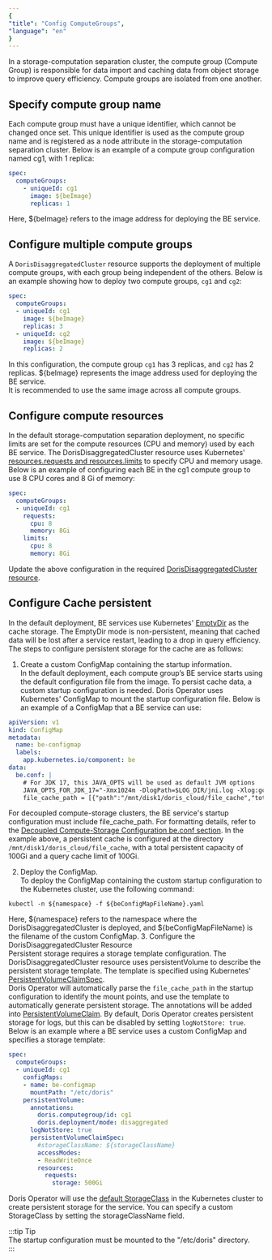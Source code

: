 ```yaml
---
{
"title": "Config ComputeGroups",
"language": "en"
}
---
```


<!-- 
Licensed to the Apache Software Foundation (ASF) under one
or more contributor license agreements.  See the NOTICE file
distributed with this work for additional information
regarding copyright ownership.  The ASF licenses this file
to you under the Apache License, Version 2.0 (the
"License"); you may not use this file except in compliance
with the License.  You may obtain a copy of the License at

  http://www.apache.org/licenses/LICENSE-2.0

Unless required by applicable law or agreed to in writing,
software distributed under the License is distributed on an
"AS IS" BASIS, WITHOUT WARRANTIES OR CONDITIONS OF ANY
KIND, either express or implied.  See the License for the
specific language governing permissions and limitations
under the License.
-->

In a storage-computation separation cluster, the compute group (Compute Group) is responsible for data import and caching data from object storage to improve query efficiency. Compute groups are isolated from one another.
## Specify compute group name
Each compute group must have a unique identifier, which cannot be changed once set. This unique identifier is used as the compute group name and is registered as a node attribute in the storage-computation separation cluster. Below is an example of a compute group configuration named cg1, with 1 replica:
```yaml
spec:
  computeGroups:
    - uniqueId: cg1
      image: ${beImage}
      replicas: 1
```
Here, ${beImage} refers to the image address for deploying the BE service.
## Configure multiple compute groups
A `DorisDisaggregatedCluster` resource supports the deployment of multiple compute groups, with each group being independent of the others. Below is an example showing how to deploy two compute groups, `cg1` and `cg2`:
```yaml
spec:
  computeGroups:
  - uniqueId: cg1
    image: ${beImage}
    replicas: 3
  - uniqueId: cg2
    image: ${beImage}
    replicas: 2
```
In this configuration, the compute group `cg1` has 3 replicas, and `cg2` has 2 replicas. ${beImage} represents the image address used for deploying the BE service.  
It is recommended to use the same image across all compute groups.

## Configure compute resources
In the default storage-computation separation deployment, no specific limits are set for the compute resources (CPU and memory) used by each BE service. The DorisDisaggregatedCluster resource uses Kubernetes' [resources.requests and resources.limits](https://kubernetes.io/docs/concepts/configuration/manage-resources-containers/#requests-and-limits) to specify CPU and memory usage. Below is an example of configuring each BE in the cg1 compute group to use 8 CPU cores and 8 Gi of memory:
```yaml
spec:
  computeGroups:
  - uniqueId: cg1
    requests:
      cpu: 8
      memory: 8Gi
    limits:
      cpu: 8
      memory: 8Gi
```
Update the above configuration in the required [DorisDisaggregatedCluster resource](install-quickstart.md#step-3-deploy-the-compute-storage-decoupled-cluster).

## Configure Cache persistent
In the default deployment, BE services use Kubernetes' [EmptyDir](https://kubernetes.io/zh-cn/docs/concepts/storage/volumes/#emptydir) as the cache storage. The EmptyDir mode is non-persistent, meaning that cached data will be lost after a service restart, leading to a drop in query efficiency. The steps to configure persistent storage for the cache are as follows:  

1. Create a custom ConfigMap containing the startup information.  
  In the default deployment, each compute group’s BE service starts using the default configuration file from the image. To persist cache data, a custom startup configuration is needed. Doris Operator uses Kubernetes' ConfigMap to mount the startup configuration file. 
  Below is an example of a ConfigMap that a BE service can use:
  ```yaml
  apiVersion: v1
  kind: ConfigMap
  metadata:
    name: be-configmap
    labels:
      app.kubernetes.io/component: be
  data:
    be.conf: |
      # For JDK 17, this JAVA_OPTS will be used as default JVM options
      JAVA_OPTS_FOR_JDK_17="-Xmx1024m -DlogPath=$LOG_DIR/jni.log -Xlog:gc*:$LOG_DIR/be.gc.log.$CUR_DATE:time,uptime:filecount=10,filesize=50M -Djavax.security.auth.useSubjectCredsOnly=false -Dsun.security.krb5.debug=true -Dsun.java.command=DorisBE -XX:-CriticalJNINatives -XX:+IgnoreUnrecognizedVMOptions --add-opens=java.base/java.lang=ALL-UNNAMED --add-opens=java.base/java.lang.invoke=ALL-UNNAMED --add-opens=java.base/java.lang.reflect=ALL-UNNAMED --add-opens=java.base/java.io=ALL-UNNAMED --add-opens=java.base/java.net=ALL-UNNAMED --add-opens=java.base/java.nio=ALL-UNNAMED --add-opens=java.base/java.util=ALL-UNNAMED --add-opens=java.base/java.util.concurrent=ALL-UNNAMED --add-opens=java.base/java.util.concurrent.atomic=ALL-UNNAMED --add-opens=java.base/sun.nio.ch=ALL-UNNAMED --add-opens=java.base/sun.nio.cs=ALL-UNNAMED --add-opens=java.base/sun.security.action=ALL-UNNAMED --add-opens=java.base/sun.util.calendar=ALL-UNNAMED --add-opens=java.security.jgss/sun.security.krb5=ALL-UNNAMED --add-opens=java.management/sun.management=ALL-UNNAMED"
      file_cache_path = [{"path":"/mnt/disk1/doris_cloud/file_cache","total_size":107374182400,"query_limit":107374182400}]
  ```
  For decoupled compute-storage clusters, the BE service's startup configuration must include file_cache_path. For formatting details, refer to the [Decoupled Compute-Storage Configuration be.conf section](../../../../compute-storage-decoupled/compilation-and-deployment.md#541-configure-beconf). In the example above, a persistent cache is configured at the directory `/mnt/disk1/doris_cloud/file_cache`, with a total persistent capacity of 100Gi and a query cache limit of 100Gi.

2. Deploy the ConfigMap.  
  To deploy the ConfigMap containing the custom startup configuration to the Kubernetes cluster, use the following command:
  ```shell
  kubectl -n ${namespace} -f ${beConfigMapFileName}.yaml 
  ```
  Here, ${namespace} refers to the namespace where the DorisDisaggregatedCluster is deployed, and ${beConfigMapFileName} is the filename of the custom ConfigMap.
3. Configure the DorisDisaggregatedCluster Resource  
  Persistent storage requires a storage template configuration. The DorisDisaggregatedCluster resource uses persistentVolume to describe the persistent storage template. The template is specified using Kubernetes' [PersistentVolumeClaimSpec](https://kubernetes.io/docs/reference/kubernetes-api/config-and-storage-resources/persistent-volume-claim-v1/#PersistentVolumeClaimSpec).  
  Doris Operator will automatically parse the `file_cache_path` in the startup configuration to identify the mount points, and use the template to automatically generate persistent storage. The annotations will be added into [PersistentVolumeClaim](https://kubernetes.io/docs/reference/kubernetes-api/config-and-storage-resources/persistent-volume-claim-v1/). By default, Doris Operator creates persistent storage for logs, but this can be disabled by setting `logNotStore: true`. Below is an example where a BE service uses a custom ConfigMap and specifies a storage template:
  ```yaml
  spec:
    computeGroups:
    - uniqueId: cg1
      configMaps:
      - name: be-configmap
        mountPath: "/etc/doris"
      persistentVolume:
        annotations:
          doris.computegroup/id: cg1
          doris.deployment/mode: disaggregated
        logNotStore: true
        persistentVolumeClaimSpec:
          #storageClassName: ${storageClassName}
          accessModes:
          - ReadWriteOnce
          resources:
            requests:
              storage: 500Gi
  ```
  Doris Operator will use the [default StorageClass](https://kubernetes.io/docs/concepts/storage/storage-classes/#default-storageclass) in the Kubernetes cluster to create persistent storage for the service. You can specify a custom StorageClass by setting the storageClassName field.

:::tip Tip  
The startup configuration must be mounted to the "/etc/doris" directory.  
:::
